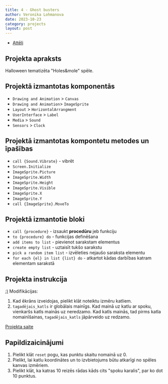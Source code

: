 ```yaml
---
title: 4 - Ghost busters
author: Veronika Lohmanova
date: 2023-10-23
category: projects
layout: post
---
```


- [Attēli](https://drive.google.com/drive/folders/1hOAy0c3KJbEJZiAYQd8bHTbiL0ruI5-p?usp=sharing)

## Projekta apraksts

Halloween tematizēta "Holes&mole" spēle.

## Projektā izmantotas komponentās

- `Drawing and Animation` > `Canvas`
- `Drawing and Animation`> `ImageSprite`
- `Layout` > `HorizontalArrangment`
- `UserInterface` > `Label`
- `Media` > `Sound`
- `Sensors` > `Clock`

## Projektā izmantotas kompontetu metodes un īpašības

- `call {Sound.Vibrate}` - vibrēt
- `Screen.Initialize`
- `ImageSprite.Picture`
- `ImageSprite.Width`
- `ImageSprite.Height`
- `ImageSprite.Visible`
- `ImageSprite.X`
- `ImageSprite.Y`
- `call {ImageSprite}.MoveTo`

## Projektā izmantotie bloki

- `call {procedure}` - izsaukt **procedūru** jeb funkciju
- `to {procedure} do` - funkcijas definēšana
- `add items to list` - pievienot sarakstam elementus
- `create empty list` - uztaisīt tukšo sarakstu
- `pick a random item list` - izvēleties nejaušo saraksta elementu
- `for each {el} in list {list} do` - atkartot kādas darbības katram elementam sarakstā

## Projekta instrukcija

[:)](https://appinventor.mit.edu/explore/ai2/molemash-2)
Modifikācijas:

1. Kad ēkrāns izveidojas, pielikt klāt noteiktu izmēru katliem.
2. `tagadējais_katls` ir globālais mainīgs. Kad mainā uz katlu ar spoku, vienkaršs katls mainās uz neredzamo. Kad katls mainās, tad pirms katla nomainīšainas, `tagadējais_katls` jāpārveido uz redzamo.

[Projekta saite](https://gallery.appinventor.mit.edu/?galleryid=d4920699-dfc0-4425-8877-d61defd511ec)

## Papildizaicinājumi

1. Pielikt klāt `reset` pogu, kas punktu skaitu nomainā uz 0.
2. Pielikt, lai katlu koordinātes un to izvbietojums būtu atkarīgi no spēles kanvas izmēriem.
3. Pielikt klāt, ka katras 10 reizēs rādas kāds cits "spoku karalis", par ko dot 10 punktus.
